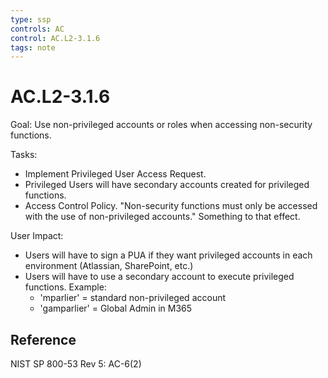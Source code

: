 ```yaml
---
type: ssp
controls: AC
control: AC.L2-3.1.6
tags: note
---
```


# AC.L2-3.1.6

Goal: Use non-privileged accounts or roles when accessing non-security functions.

Tasks:

- Implement Privileged User Access Request.
- Privileged Users will have secondary accounts created for privileged functions.
- Access Control Policy. "Non-security functions must only be accessed with the use of non-privileged accounts." Something to that effect.

User Impact:

- Users will have to sign a PUA if they want privileged accounts in each environment (Atlassian, SharePoint, etc.)
- Users will have to use a secondary account to execute privileged functions. Example:
  * 'mparlier' = standard non-privileged account
  * 'gamparlier' = Global Admin in M365

## Reference

NIST SP 800-53 Rev 5: AC-6(2)